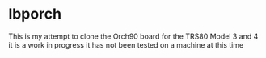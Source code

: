 # lbporch
This is my attempt to clone the Orch90 board for the TRS80 Model 3 and 4 
it is a work in progress it has not been tested on a machine at this time
